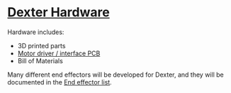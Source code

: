 # [Dexter Hardware](https://github.com/HaddingtonDynamics/Dexter/blob/master/Hardware)

Hardware includes:
* 3D printed parts
* [Motor driver / interface PCB](Motor-Control-PCB)
* Bill of Materials

Many different end effectors will be developed for Dexter, and they will be documented in the [End effector list](End-Effectors).